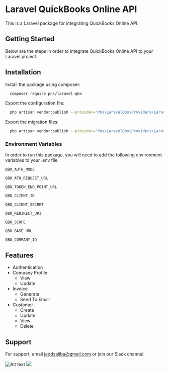 
# Laravel QuickBooks Online API
This is a Laravel package for integrating QuickBooks Online API.
## Getting Started
Below are the steps in order to integrate QuickBooks Online API to your Laravel project.
## Installation
Install the package using composer:

```bash
  composer require pns/laravel-qbo
```

Export the configuration file:

```bash
  php artisan vendor:publish --provider="Pns\LaravelQbo\Providers\LaravelQboServiceProvider" --tag="config"
```

Export the migration files:

```bash
  php artisan vendor:publish --provider="Pns\LaravelQbo\Providers\LaravelQboServiceProvider" --tag="migrations"
```
### Environment Variables
In order to run this package, you will need to add the following environment variables to your .env file

`QBO_AUTH_MODE`

`QBO_ATH_REQUEST_URL`

`QBO_TOKEN_END_POINT_URL`

`QBO_CLIENT_ID`

`QBO_CLIENT_SECRET`

`QBO_REDIRECT_URI`

`QBO_SCOPE`

`QBO_BASE_URL`

`QBO_COMPANY_ID`
## Features

- Authentication
- Company Profile
    * View
    * Update
- Invoice
    * Generate
    * Send To Email
- Customer
    * Create
    * Update
    * View
    * Delete
## Support
For support, email jeddsaliba@gmail.com or join our Slack channel.

![Alt text](https://raw.github.com/jeddsaliba/laravel-qbo/master/src/assets/icons/butterfly.svg?sanitize=true)
<img src="https://raw.github.com/jeddsaliba/laravel-qbo/master/src/assets/icons/butterfly.svg?sanitize=true">